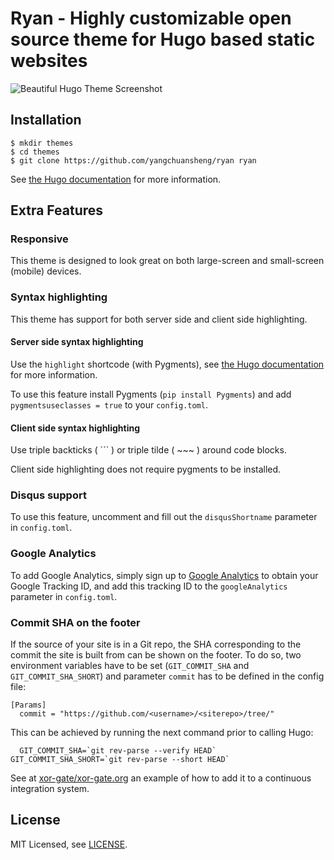 # Ryan - Highly customizable open source theme for Hugo based static websites

![Beautiful Hugo Theme Screenshot](images/site.png)

## Installation

    $ mkdir themes
    $ cd themes
    $ git clone https://github.com/yangchuansheng/ryan ryan 

See [the Hugo documentation](http://gohugo.io/themes/installing/) for more information.

## Extra Features

### Responsive

This theme is designed to look great on both large-screen and small-screen (mobile) devices.

### Syntax highlighting

This theme has support for both server side and client side highlighting.

#### Server side syntax highlighting

Use the `highlight` shortcode (with Pygments),
see [the Hugo documentation](http://gohugo.io/extras/highlighting/) for more information.

To use this feature install Pygments (`pip install Pygments`) and add `pygmentsuseclasses = true` to your `config.toml`.

#### Client side syntax highlighting

Use triple backticks ( ``` ) or triple tilde ( ~~~ ) around code blocks.

Client side highlighting does not require pygments to be installed.

### Disqus support

To use this feature, uncomment and fill out the `disqusShortname` parameter in `config.toml`.

### Google Analytics

To add Google Analytics, simply sign up to [Google Analytics](http://www.google.com/analytics/) to obtain your Google Tracking ID, and add this tracking ID to the `googleAnalytics` parameter in `config.toml`.

### Commit SHA on the footer

If the source of your site is in a Git repo, the SHA corresponding to the commit the site is built from can be shown on the footer. To do so, two environment variables have to be set (`GIT_COMMIT_SHA` and `GIT_COMMIT_SHA_SHORT`) and parameter `commit` has to be defined in the config file:

```
[Params]
  commit = "https://github.com/<username>/<siterepo>/tree/"
```
  
This can be achieved by running the next command prior to calling Hugo:

```
  GIT_COMMIT_SHA=`git rev-parse --verify HEAD` GIT_COMMIT_SHA_SHORT=`git rev-parse --short HEAD`
```
  
See at [xor-gate/xor-gate.org](https://github.com/xor-gate/xor-gate.org) an example of how to add it to a continuous integration system.
  
## License

MIT Licensed, see [LICENSE](https://github.com/yangchuansheng/ryan/blob/master/LICENSE).
